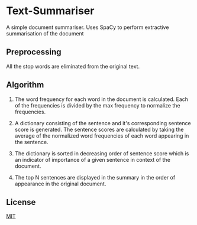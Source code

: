 # Text-Summariser
A simple document summariser. Uses SpaCy to perform extractive summarisation of the document

## Preprocessing
All the stop words are eliminated from the original text.

## Algorithm

1. The word frequency for each word in the document is calculated. Each of the frequencies is divided by the max frequency to normalize the frequencies.

2. A dictionary consisting of the sentence and it's corresponding sentence score is generated. The sentence scores are calculated by taking the average of the normalized word frequencies of each word appearing in the sentence.

3. The dictionary is sorted in decreasing order of sentence score which is an indicator of importance of a given sentence in context of the document.

4. The top N sentences are displayed in the summary in the order of appearance in the original document.

## License
[MIT](https://choosealicense.com/licenses/mit/)
